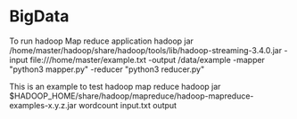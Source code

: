 # BigData
To run hadoop Map reduce application
hadoop jar /home/master/hadoop/share/hadoop/tools/lib/hadoop-streaming-3.4.0.jar -input file:///home/master/example.txt -output /data/example -mapper "python3 mapper.py" -reducer "python3 reducer.py"

This is an example to test hadoop map reduce
hadoop jar $HADOOP_HOME/share/hadoop/mapreduce/hadoop-mapreduce-examples-x.y.z.jar wordcount input.txt output

